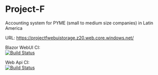 # Project-F
Accounting system for PYME (small to medium size companies) in Latin America

URL: https://projectfwebuistorage.z20.web.core.windows.net/

Blazor WebUI CI:<br>
[![Build Status](https://dev.azure.com/fagrovizcaino/Project-F/_apis/build/status/fagro-vizcaino.projectF-WebUi?branchName=master)](https://dev.azure.com/fagrovizcaino/Project-F/_build/latest?definitionId=5&branchName=master)

Web Api CI: <br>
[![Build Status](https://dev.azure.com/fagrovizcaino/Project-F/_apis/build/status/fagro-vizcaino.projectF-WebUi?branchName=master)](https://dev.azure.com/fagrovizcaino/Project-F/_build/latest?definitionId=5&branchName=master)


